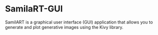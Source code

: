 # SamilaRT-GUI
SamilART is a graphical user interface (GUI) application that allows you to generate and plot generative images using the Kivy library.
